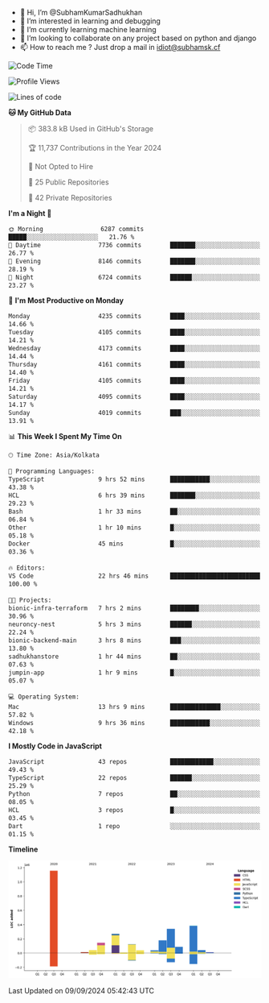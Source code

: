 - 👋 Hi, I’m @SubhamKumarSadhukhan
- 👀 I’m interested in learning and debugging
- 🌱 I’m currently learning machine learning
- 💞️ I’m looking to collaborate on any project based on python and django
- 📫 How to reach me ?
      Just drop a mail in idiot@subhamsk.cf

<!---
SubhamKumarSadhukhan/SubhamKumarSadhukhan is a ✨ special ✨ repository because its `README.md` (this file) appears on your GitHub profile.
You can click the Preview link to take a look at your changes.
--->


<!--START_SECTION:waka-->
![Code Time](http://img.shields.io/badge/Code%20Time-2%2C479%20hrs%2031%20mins-blue)

![Profile Views](http://img.shields.io/badge/Profile%20Views-1-blue)

![Lines of code](https://img.shields.io/badge/From%20Hello%20World%20I%27ve%20Written-2.9%20million%20lines%20of%20code-blue)

**🐱 My GitHub Data** 

> 📦 383.8 kB Used in GitHub's Storage 
 > 
> 🏆 11,737 Contributions in the Year 2024
 > 
> 🚫 Not Opted to Hire
 > 
> 📜 25 Public Repositories 
 > 
> 🔑 42 Private Repositories 
 > 
**I'm a Night 🦉** 

```text
🌞 Morning                6287 commits        █████░░░░░░░░░░░░░░░░░░░░   21.76 % 
🌆 Daytime                7736 commits        ███████░░░░░░░░░░░░░░░░░░   26.77 % 
🌃 Evening                8146 commits        ███████░░░░░░░░░░░░░░░░░░   28.19 % 
🌙 Night                  6724 commits        ██████░░░░░░░░░░░░░░░░░░░   23.27 % 
```
📅 **I'm Most Productive on Monday** 

```text
Monday                   4235 commits        ████░░░░░░░░░░░░░░░░░░░░░   14.66 % 
Tuesday                  4105 commits        ████░░░░░░░░░░░░░░░░░░░░░   14.21 % 
Wednesday                4173 commits        ████░░░░░░░░░░░░░░░░░░░░░   14.44 % 
Thursday                 4161 commits        ████░░░░░░░░░░░░░░░░░░░░░   14.40 % 
Friday                   4105 commits        ████░░░░░░░░░░░░░░░░░░░░░   14.21 % 
Saturday                 4095 commits        ████░░░░░░░░░░░░░░░░░░░░░   14.17 % 
Sunday                   4019 commits        ███░░░░░░░░░░░░░░░░░░░░░░   13.91 % 
```


📊 **This Week I Spent My Time On** 

```text
🕑︎ Time Zone: Asia/Kolkata

💬 Programming Languages: 
TypeScript               9 hrs 52 mins       ███████████░░░░░░░░░░░░░░   43.38 % 
HCL                      6 hrs 39 mins       ███████░░░░░░░░░░░░░░░░░░   29.23 % 
Bash                     1 hr 33 mins        ██░░░░░░░░░░░░░░░░░░░░░░░   06.84 % 
Other                    1 hr 10 mins        █░░░░░░░░░░░░░░░░░░░░░░░░   05.18 % 
Docker                   45 mins             █░░░░░░░░░░░░░░░░░░░░░░░░   03.36 % 

🔥 Editors: 
VS Code                  22 hrs 46 mins      █████████████████████████   100.00 % 

🐱‍💻 Projects: 
bionic-infra-terraform   7 hrs 2 mins        ████████░░░░░░░░░░░░░░░░░   30.96 % 
neuroncy-nest            5 hrs 3 mins        ██████░░░░░░░░░░░░░░░░░░░   22.24 % 
bionic-backend-main      3 hrs 8 mins        ███░░░░░░░░░░░░░░░░░░░░░░   13.80 % 
sadhukhanstore           1 hr 44 mins        ██░░░░░░░░░░░░░░░░░░░░░░░   07.63 % 
jumpin-app               1 hr 9 mins         █░░░░░░░░░░░░░░░░░░░░░░░░   05.07 % 

💻 Operating System: 
Mac                      13 hrs 9 mins       ██████████████░░░░░░░░░░░   57.82 % 
Windows                  9 hrs 36 mins       ███████████░░░░░░░░░░░░░░   42.18 % 
```

**I Mostly Code in JavaScript** 

```text
JavaScript               43 repos            ████████████░░░░░░░░░░░░░   49.43 % 
TypeScript               22 repos            ██████░░░░░░░░░░░░░░░░░░░   25.29 % 
Python                   7 repos             ██░░░░░░░░░░░░░░░░░░░░░░░   08.05 % 
HCL                      3 repos             █░░░░░░░░░░░░░░░░░░░░░░░░   03.45 % 
Dart                     1 repo              ░░░░░░░░░░░░░░░░░░░░░░░░░   01.15 % 
```



**Timeline**

![Lines of Code chart](https://raw.githubusercontent.com/SubhamKumarSadhukhan/SubhamKumarSadhukhan/main/assets/bar_graph.png)


 Last Updated on 09/09/2024 05:42:43 UTC
<!--END_SECTION:waka-->
